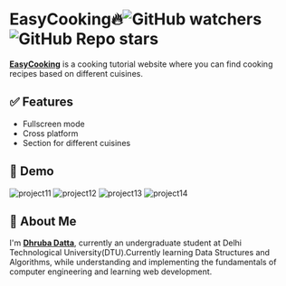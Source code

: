 # EasyCooking🔥![GitHub watchers](https://img.shields.io/github/watchers/dhruba-datta/EasyCooking?style=social) ![GitHub Repo stars](https://img.shields.io/github/stars/dhruba-datta/EasyCooking?style=social) 

**[EasyCooking](https://dhruba-datta.github.io/EasyCooking/)** is a cooking tutorial website where you can find cooking recipes based on different cuisines.


## ✅ Features
- Fullscreen mode
- Cross platform
- Section for different cuisines

## 🐣 Demo
![project11](https://user-images.githubusercontent.com/74358627/120686419-90f90000-c4be-11eb-8498-392fe4f0c3fa.png)
![project12](https://user-images.githubusercontent.com/74358627/120686432-93f3f080-c4be-11eb-9cea-12d9b08a7bb6.png)
![project13](https://user-images.githubusercontent.com/74358627/120686389-8a6a8880-c4be-11eb-8249-15faf6644ff2.png)
![project14](https://user-images.githubusercontent.com/74358627/120686396-8c344c00-c4be-11eb-81c3-0bbd315c3fa4.png)

## 🚀 About Me
I'm **[Dhruba Datta](https://dhruba-datta.netlify.app)**, currently an undergraduate student at Delhi Technological University(DTU).Currently learning Data Structures and Algorithms, while understanding and implementing the fundamentals of computer engineering and learning web development.

